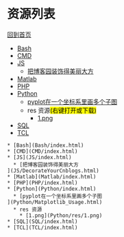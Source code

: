 
# 资源列表

[回到首页](https://charleechan.github.io/MyWiki)

* [Bash](Bash/index.html)
* [CMD](CMD/index.html)
* [JS](JS/index.html)
  * [把博客园装饰得美丽大方
](JS/DecorateYourCnblogs.html)
* [Matlab](Matlab/index.html)
* [PHP](PHP/index.html)
* [Python](Python/index.html)
  * [pyplot在一个坐标系里画多个子图
](Python/Matplotlib_Usage.html)
  * res 资源<mark>(右键打开或下载)</mark>
    * [1.png](Python/res/1.png)
* [SQL](SQL/index.html)
* [TCL](TCL/index.html)


```mind:height=300,title=内容概要,color
* [Bash](Bash/index.html)
* [CMD](CMD/index.html)
* [JS](JS/index.html)
  * [把博客园装饰得美丽大方
](JS/DecorateYourCnblogs.html)
* [Matlab](Matlab/index.html)
* [PHP](PHP/index.html)
* [Python](Python/index.html)
  * [pyplot在一个坐标系里画多个子图
](Python/Matplotlib_Usage.html)
  * res 资源
    * [1.png](Python/res/1.png)
* [SQL](SQL/index.html)
* [TCL](TCL/index.html)
```
